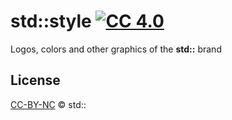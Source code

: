 # std::style [![CC 4.0][cc-image]][cc-url]

Logos, colors and other graphics of the **std::** brand

## License

[CC-BY-NC][cc-url] © std::

<!-- References -->

[cc-url]: https://creativecommons.org/licenses/by-nc/4.0/
[cc-image]: https://img.shields.io/badge/License-CC%20BY%20NC%204.0-lightgrey.svg?style=flat-square
[std-image]: https://raw.githubusercontent.com/thestd/style/master/logo/std.png

